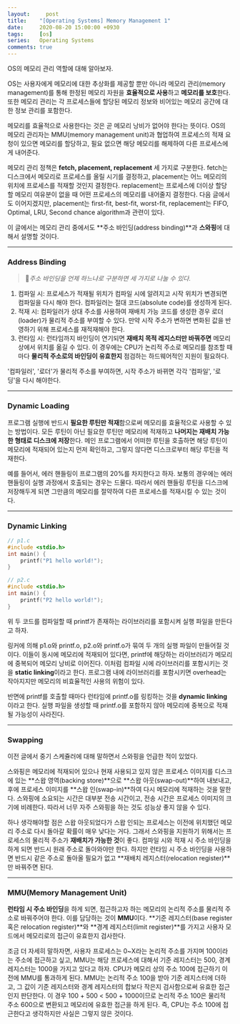 ```yaml
---
layout:		post
title:    "[Operating Systems] Memory Management 1"
date:     2020-08-20 15:00:00 +0930
tags:     [os]
series:   Operating Systems
comments: true
---
```


OS의 메모리 관리 역할에 대해 알아보자.

OS는 사용자에게 메모리에 대한 추상화를 제공할 뿐만 아니라 메모리 관리(memory management)를 통해 한정된 메모리 자원을 **효율적으로 사용**하고 **메모리를 보호**한다. 또한 메모리 관리는 각 프로세스들에 할당된 메모리 정보와 비어있는 메모리 공간에 대한 정보 관리를 포함한다.

메모리를 효율적으로 사용한다는 것은 곧 메모리 낭비가 없어야 한다는 뜻이다. OS의 메모리 관리자는 MMU(memory management unit)과 협업하여 프로세스의 적재 요청이 있으면 메모리를 할당하고, 필요 없으면 해당 메모리를 해제하여 다른 프로세스에게 내어준다.

메모리 관리 정책은 **fetch, placement, replacement** 세 가지로 구분한다. fetch는 디스크에서 메모리로 프로세스를 올릴 시기를 결정하고, placement는 어느 메모리의 위치에 프로세스를 적재할 것인지 결정한다. replacement는 프로세스에 더이상 할당할 메모리 여유분이 없을 때 어떤 프로세스의 메모리를 내어줄지 결정한다. 다음 글에서도 이어지겠지만, placement는 first-fit, best-fit, worst-fit, replacement는 FIFO, Optimal, LRU, Second chance algorithm과 관련이 있다.

이 글에서는 메모리 관리 중에서도 **주소 바인딩(address binding)**과 **스와핑**에 대해서 설명할 것이다.

---

### Address Binding
>🔎_주소 바인딩을 언제 하느냐로 구분하면 세 가지로 나눌 수 있다._
1. 컴파일 시: 프로세스가 적재될 위치가 컴파일 시에 알려지고 시작 위치가 변경되면 컴파일을 다시 해야 한다. 컴파일러는 절대 코드(absolute code)를 생성하게 된다.
2. 적재 시: 컴파일러가 상대 주소를 사용하여 재배치 가능 코드를 생성한 경우 로더(loader)가 물리적 주소를 부여할 수 있다. 만약 시작 주소가 변하면 변화된 값을 반영하기 위해 프로세스를 재적재해야 한다.
3. 런타임 시: 런타임까지 바인딩이 연기되면 **재배치 목적 레지스터만 바꿔주면** 메모리 상에서 위치를 옮길 수 있다. 이 경우에는 CPU가 논리적 주소로 메모리를 참조할 때마다 **물리적 주소로의 바인딩이 유효한지** 점검하는 하드웨어적인 지원이 필요하다.

'컴파일러', '로더'가 물리적 주소를 부여하면, 시작 주소가 바뀌면 각각 '컴파일', '로딩'을 다시 해야한다.

---

### Dynamic Loading
프로그램 실행에 반드시 **필요한 루틴만 적재**함으로써 메모리를 효율적으로 사용할 수 있는 방법이다. 모든 루틴이 아닌 필요한 루틴만 메모리에 적재하고 **나머지는 재배치 가능한 형태로 디스크에 저장**한다. 메인 프로그램에서 어떠한 루틴을 호출하면 해당 루틴이 메모리에 적재되어 있는지 먼저 확인하고, 그렇지 않다면 디스크로부터 해당 루틴을 적재한다.

예를 들어서, 에러 핸들링이 프로그램의 20%를 차지한다고 하자. 보통의 경우에는 에러 핸들링이 실행 과정에서 호출되는 경우는 드물다. 따라서 에러 핸들링 루틴을 디스크에 저장해두게 되면 그만큼의 메모리를 절약하여 다른 프로세스를 적재시킬 수 있는 것이다.

---

### Dynamic Linking
```c
// p1.c
#include <stdio.h>
int main() {
	printf("P1 hello world!");
}

// p2.c
#include <stdio.h>
int main() {
	printf("P2 hello world!");
}
```

위 두 코드를 컴파일할 때 printf가 존재하는 라이브러리를 포함시켜 실행 파일을 만든다고 하자.

링커에 의해 p1.o와 printf.o, p2.o와 printf.o가 묶여 두 개의 실행 파일이 만들어질 것이다. 이들이 동시에 메모리에 적재되어 있다면, printf에 해당하는 라이브러리가 메모리에 중복되어 메모리 낭비로 이어진다. 이처럼 컴파일 시에 라이브러리를 포함시키는 것을 **static linking**이라고 한다. 프로그램 내에 라이브러리를 포함시키면 overhead는 작아지지만 메모리의 비효율적인 사용의 위험이 있다.

반면에 printf를 호출할 때마다 런타임에 printf.o를 링킹하는 것을 **dynamic linking**이라고 한다. 실행 파일을 생성할 때 printf.o를 포함하지 않아 메모리에 중복으로 적재될 가능성이 사라진다.

---

### Swapping
이전 글에서 중기 스케쥴러에 대해 말하면서 스와핑을 언급한 적이 있었다.

스와핑은 메모리에 적재되어 있으나 현재 사용되고 있지 않은 프로세스 이미지를 디스크에 있는 **스왑 영역(backing store)**으로 **스왑 아웃(swap-out)**하여 내보내고, 후에 프로세스 이미지를 **스왑 인(swap-in)**하여 다시 메모리에 적재하는 것을 말한다. 스와핑에 소요되는 시간은 대부분 전송 시간이고, 전송 시간은 프로세스 이미지의 크기에 비례한다. 따라서 너무 자주 스와핑을 하는 것도 성능상 좋지 않을 수 있다.

하나 생각해야할 점은 스왑 아웃되었다가 스왑 인되는 프로세스는 이전에 위치했던 메모리 주소로 다시 돌아갈 확률이 매우 낮다는 거다. 그래서 스와핑을 지원하기 위해서는 프로세스의 물리적 주소가 **재배치가 가능한 것**이 좋다. 컴파일 시와 적재 시 주소 바인딩을 하게 되면 반드시 원래 주소로 돌아와야만 한다. 하지만 런타임 시 주소 바인딩을 사용하면 반드시 같은 주소로 돌아올 필요가 없고 **재배치 레지스터(relocation register)**만 바꿔주면 된다.

---

### MMU(Memory Management Unit)
**런타임 시 주소 바인딩**을 하게 되면, 접근하고자 하는 메모리의 논리적 주소를 물리적 주소로 바꿔주어야 한다. 이를 담당하는 것이 **MMU**이다. **기준 레지스터(base register 혹은 relocation register)**와 **경계 레지스터(limit register)**를 가지고 사용자 모드에서 메모리로의 접근이 유효한지 검사한다.

조금 더 자세히 말하자면, 사용자 프로세스는 0~X라는 논리적 주소를 가지며 100이라는 주소에 접근하고 싶고, MMU는 해당 프로세스에 대해서 기준 레지스터는 500, 경계 레지스터는 1000을 가지고 있다고 하자. CPU가 메모리 상의 주소 100에 접근하기 이전에 MMU를 통과하게 된다. MMU는 논리적 주소 100을 받아 기준 레지스터에 더하고, 그 값이 기준 레지스터와 경계 레지스터의 합보다 작은지 검사함으로써 유효한 접근인지 판단한다. 이 경우 100 + 500 < 500 + 1000이므로 논리적 주소 100은 물리적 주소 600으로 변환되고 메모리에 유효한 접근을 하게 된다. 즉, CPU는 주소 100에 접근한다고 생각하지만 사실은 그렇지 않은 것이다.

